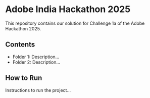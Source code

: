 # Adobe India Hackathon 2025

This repository contains our solution for Challenge 1a of the Adobe Hackathon 2025.

## Contents
- Folder 1: Description...
- Folder 2: Description...

## How to Run
Instructions to run the project...
